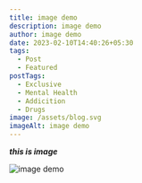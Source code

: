 ```yaml
---
title: image demo
description: image demo
author: image demo
date: 2023-02-10T14:40:26+05:30
tags:
  - Post
  - Featured
postTags:
  - Exclusive
  - Mental Health
  - Addicition
  - Drugs
image: /assets/blog.svg
imageAlt: image demo
---
```

***t﻿his is image***

![image demo](assets/blog.svg "image demo")